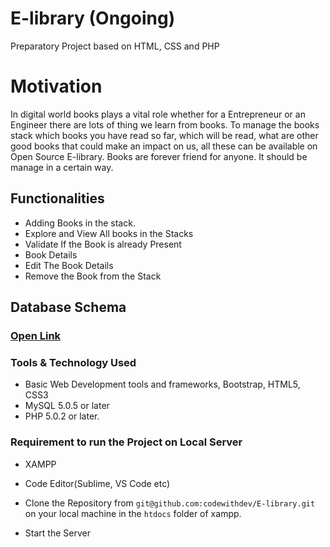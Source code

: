# E-library (Ongoing)
Preparatory Project based on HTML, CSS and PHP

# Motivation
In digital world books plays a vital role whether for a Entrepreneur or an Engineer there are lots of thing we learn from books. To manage the books stack which books you have read so far, which will be read, what are other good books that could make an impact on us, all these can be available on Open Source E-library. Books are forever friend for anyone. It should be manage in a certain way.


## Functionalities
 - Adding Books in the stack.
 - Explore and View All books in the Stacks
 - Validate If the Book is already Present
 - Book Details
 - Edit The Book Details
 - Remove the Book from the Stack


## Database Schema

### [Open Link](https://dbdiagram.io/embed/6071a520ecb54e10c33fa13d)


### Tools & Technology Used
 - Basic Web Development tools and frameworks, Bootstrap, HTML5, CSS3
 - MySQL 5.0.5 or later
 - PHP 5.0.2 or later.
 
### Requirement to run the Project on Local Server

 - XAMPP 
 - Code Editor(Sublime, VS Code etc)
 
 - Clone the Repository from `git@github.com:codewithdev/E-library.git` on your local machine in the `htdocs` folder of xampp.
 - Start the Server
 
 
 
